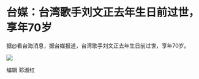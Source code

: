 # 台媒：台湾歌手刘文正去年生日前过世，享年70岁

据@看台海消息，据台媒报道，台湾歌手刘文正去年生日前过世，享年70岁。

![](https://inews.gtimg.com/newsapp_bt/0/15666534678/1000)

编辑 邓淑红

